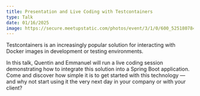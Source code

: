 ```yaml
---
title: Presentation and Live Coding with Testcontainers
type: Talk
date: 01/16/2025
image: https://secure.meetupstatic.com/photos/event/3/1/0/600_525180784.webp?w=384
---
```


Testcontainers is an increasingly popular solution for interacting with Docker images in development or testing environments.

In this talk, Quentin and Emmanuel will run a live coding session demonstrating how to integrate this solution into a Spring Boot application. Come and discover how simple it is to get started with this technology — and why not start using it the very next day in your company or with your client?
